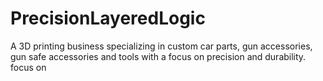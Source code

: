 # PrecisionLayeredLogic
A 3D printing business specializing in custom car parts, gun accessories, gun safe accessories and tools with a focus on precision and durability.  focus on 

